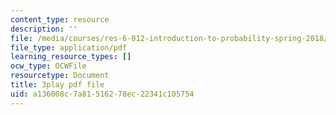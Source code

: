 ```yaml
---
content_type: resource
description: ''
file: /media/courses/res-6-012-introduction-to-probability-spring-2018/a136008c7a81516278ec22341c105754_z1lAn4GMaFs.pdf
file_type: application/pdf
learning_resource_types: []
ocw_type: OCWFile
resourcetype: Document
title: 3play pdf file
uid: a136008c-7a81-5162-78ec-22341c105754
---
```

